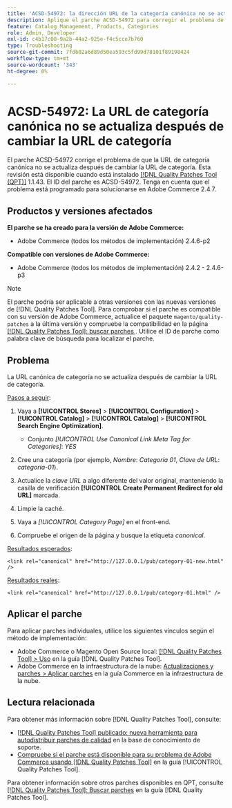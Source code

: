 ```yaml
---
title: 'ACSD-54972: la dirección URL de la categoría canónica no se actualiza'
description: Aplique el parche ACSD-54972 para corregir el problema de Adobe Commerce en el que la URL de categoría canónica no se actualiza después de cambiar la URL de categoría.
feature: Catalog Management, Products, Categories
role: Admin, Developer
exl-id: c4b17c08-9a2b-44a2-925e-f4c5cce7b760
type: Troubleshooting
source-git-commit: 7fdb02a6d89d50ea593c5fd99d78101f89198424
workflow-type: tm+mt
source-wordcount: '343'
ht-degree: 0%

---
```


# ACSD-54972: La URL de categoría canónica no se actualiza después de cambiar la URL de categoría

El parche ACSD-54972 corrige el problema de que la URL de categoría canónica no se actualiza después de cambiar la URL de categoría. Esta revisión está disponible cuando está instalado [[!DNL Quality Patches Tool (QPT)]](https://experienceleague.adobe.com/en/docs/commerce-operations/tools/quality-patches-tool/quality-patches-tool-to-self-serve-quality-patches) 1.1.43. El ID del parche es ACSD-54972. Tenga en cuenta que el problema está programado para solucionarse en Adobe Commerce 2.4.7.

## Productos y versiones afectados

**El parche se ha creado para la versión de Adobe Commerce:**

* Adobe Commerce (todos los métodos de implementación) 2.4.6-p2

**Compatible con versiones de Adobe Commerce:**

* Adobe Commerce (todos los métodos de implementación) 2.4.2 - 2.4.6-p3

>[!NOTE]
>
>El parche podría ser aplicable a otras versiones con las nuevas versiones de [!DNL Quality Patches Tool]. Para comprobar si el parche es compatible con su versión de Adobe Commerce, actualice el paquete `magento/quality-patches` a la última versión y compruebe la compatibilidad en la página [[!DNL Quality Patches Tool]: buscar parches ](https://experienceleague.adobe.com/tools/commerce-quality-patches/index.html). Utilice el ID de parche como palabra clave de búsqueda para localizar el parche.

## Problema

La URL canónica de categoría no se actualiza después de cambiar la URL de categoría.

<u>Pasos a seguir</u>:

1. Vaya a **[!UICONTROL Stores]** > **[!UICONTROL Configuration]** > **[!UICONTROL Catalog]** > **[!UICONTROL Catalog]** > **[!UICONTROL Search Engine Optimization]**.

   * Conjunto *[!UICONTROL Use Canonical Link Meta Tag for Categories]*: *YES*

2. Cree una categoría (por ejemplo, *Nombre*: *Categoría 01*, *Clave de URL*: *categoría-01*).
3. Actualice la *clave URL* a algo diferente del valor original, manteniendo la casilla de verificación **[!UICONTROL Create Permanent Redirect for old URL]** marcada.
4. Limpie la caché.
5. Vaya a *[!UICONTROL Category Page]* en el front-end.
6. Compruebe el origen de la página y busque la etiqueta *canonical*.

<u>Resultados esperados</u>:

`<link rel="canonical" href="http://127.0.0.1/pub/category-01-new.html" />`

<u>Resultados reales</u>:

`<link rel="canonical" href="http://127.0.0.1/pub/category-01.html" />`

## Aplicar el parche

Para aplicar parches individuales, utilice los siguientes vínculos según el método de implementación:

* Adobe Commerce o Magento Open Source local: [[!DNL Quality Patches Tool] > Uso](/help/tools/quality-patches-tool/usage.md) en la guía [!DNL Quality Patches Tool].
* Adobe Commerce en la infraestructura de la nube: [Actualizaciones y parches > Aplicar parches](https://experienceleague.adobe.com/docs/commerce-cloud-service/user-guide/develop/upgrade/apply-patches.html) en la guía Commerce en la infraestructura de la nube.

## Lectura relacionada

Para obtener más información sobre [!DNL Quality Patches Tool], consulte:

* [[!DNL Quality Patches Tool] publicado: nueva herramienta para autodistribuir parches de calidad](https://experienceleague.adobe.com/en/docs/commerce-operations/tools/quality-patches-tool/quality-patches-tool-to-self-serve-quality-patches) en la base de conocimiento de soporte.
* [Compruebe si el parche está disponible para su problema de Adobe Commerce usando [!DNL Quality Patches Tool]](/help/tools/quality-patches-tool/patches-available-in-qpt/check-patch-for-magento-issue-with-magento-quality-patches.md) en la guía [!UICONTROL Quality Patches Tool].


Para obtener información sobre otros parches disponibles en QPT, consulte [[!DNL Quality Patches Tool]: Buscar parches](https://experienceleague.adobe.com/tools/commerce-quality-patches/index.html) en la guía [!DNL Quality Patches Tool].

